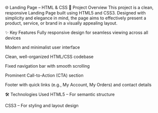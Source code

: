 🌐 Landing Page – HTML & CSS
📌 Project Overview
This project is a clean, responsive Landing Page built using HTML5 and CSS3. Designed with simplicity and elegance in mind, the page aims to effectively present a product, service, or brand in a visually appealing layout.

✨ Key Features
Fully responsive design for seamless viewing across all devices

Modern and minimalist user interface

Clean, well-organized HTML/CSS codebase

Fixed navigation bar with smooth scrolling

Prominent Call-to-Action (CTA) section

Footer with quick links (e.g., My Account, My Orders) and contact details

🛠 Technologies Used
HTML5 – For semantic structure

CSS3 – For styling and layout design




